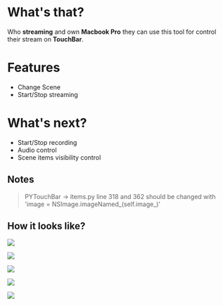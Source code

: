 # What's that?

Who **streaming** and own **Macbook Pro** they can use this tool for control their stream on **TouchBar**.


# Features

 - Change Scene
 - Start/Stop streaming

# What's next?

 - Start/Stop recording
 - Audio control
 - Scene items visibility control

## Notes

> PYTouchBar -> items.py line 318 and 362 should be changed with 'image = NSImage.imageNamed_(self.image_)'


## How it looks like?

![](https://i.imgur.com/cr8KsTC.png)

![](https://i.imgur.com/diXrspZ.png)

![](https://i.imgur.com/ro0yiwR.png)

![](https://i.imgur.com/lxjlkan.png)

![](https://i.imgur.com/YgOAzoF.png)
